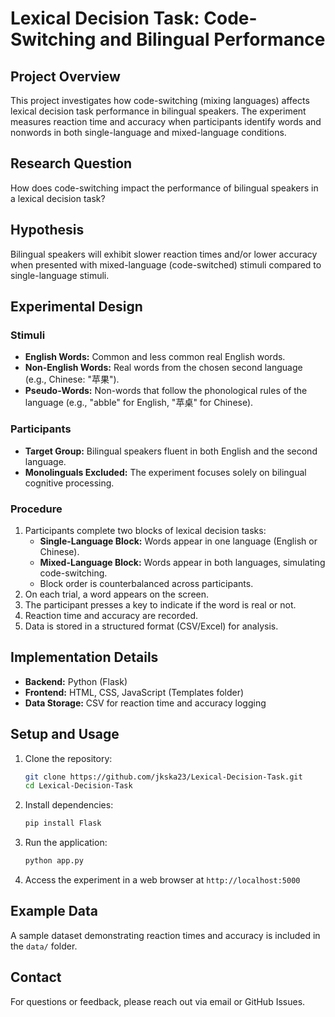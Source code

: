 # Lexical Decision Task: Code-Switching and Bilingual Performance

## Project Overview
This project investigates how code-switching (mixing languages) affects lexical decision task performance in bilingual speakers. The experiment measures reaction time and accuracy when participants identify words and nonwords in both single-language and mixed-language conditions.

## Research Question
How does code-switching impact the performance of bilingual speakers in a lexical decision task?

## Hypothesis
Bilingual speakers will exhibit slower reaction times and/or lower accuracy when presented with mixed-language (code-switched) stimuli compared to single-language stimuli.

## Experimental Design
### Stimuli
- **English Words:** Common and less common real English words.
- **Non-English Words:** Real words from the chosen second language (e.g., Chinese: "苹果").
- **Pseudo-Words:** Non-words that follow the phonological rules of the language (e.g., "abble" for English, "苹桌" for Chinese).

### Participants
- **Target Group:** Bilingual speakers fluent in both English and the second language.
- **Monolinguals Excluded:** The experiment focuses solely on bilingual cognitive processing.

### Procedure
1. Participants complete two blocks of lexical decision tasks:
   - **Single-Language Block:** Words appear in one language (English or Chinese).
   - **Mixed-Language Block:** Words appear in both languages, simulating code-switching.
   - Block order is counterbalanced across participants.
2. On each trial, a word appears on the screen.
3. The participant presses a key to indicate if the word is real or not.
4. Reaction time and accuracy are recorded.
5. Data is stored in a structured format (CSV/Excel) for analysis.

## Implementation Details
- **Backend:** Python (Flask)
- **Frontend:** HTML, CSS, JavaScript (Templates folder)
- **Data Storage:** CSV for reaction time and accuracy logging

## Setup and Usage
1. Clone the repository:
   ```bash
   git clone https://github.com/jkska23/Lexical-Decision-Task.git
   cd Lexical-Decision-Task
   ```
2. Install dependencies:
   ```bash
   pip install Flask
   ```
3. Run the application:
   ```bash
   python app.py
   ```
4. Access the experiment in a web browser at `http://localhost:5000`

## Example Data
A sample dataset demonstrating reaction times and accuracy is included in the `data/` folder.

## Contact
For questions or feedback, please reach out via email or GitHub Issues.

